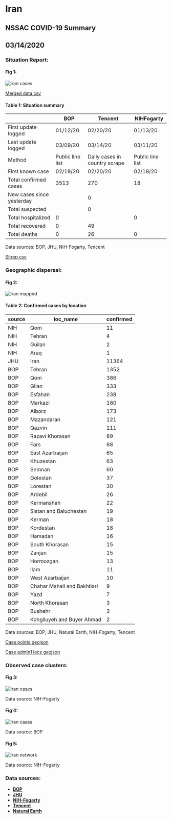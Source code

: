 # Iran
## NSSAC COVID-19 Summary
## 03/14/2020



### Situation Report:
#### Fig 1:
![Iran cases](../merged_histories/Iran_merged_histories.png)

[Merged data csv](https://github.com/SchlittDataSci/SchlittDataSci.github.io/blob/master/data/tables/Iran_merged_daily.csv)

#### Table 1: Situation summary


|                           | BOP              | Tencent                       | NIHFogarty       |
|---------------------------|------------------|-------------------------------|------------------|
| First update logged       | 01/12/20         | 02/20/20                      | 01/13/20         |
| Last update logged        | 03/09/20         | 03/14/20                      | 03/11/20         |
| Method                    | Public line list | Daily cases in country scrape | Public line list |
| First known case          | 02/19/20         | 02/20/20                      | 02/19/20         |
| Total confirmed cases     | 3513             | 270                           | 18               |
| New cases since yesterday |                  | 0                             |                  |
| Total suspected           |                  | 0                             |                  |
| Total hospitalized        | 0                |                               | 0                |
| Total recovered           | 0                | 49                            |                  |
| Total deaths              | 0                | 26                            | 0                |

Data sources: BOP, JHU, NIH-Fogarty, Tencent


[Sitrep csv](https://github.com/SchlittDataSci/SchlittDataSci.github.io/blob/master/data/tables/Iran_sitrep.csv)

### Geographic dispersal:
#### Fig 2:
![Iran mapped](../case_locs/Iran_case_locs.png)

#### Table 2: Confirmed cases by location


| source   | loc_name                    |   confirmed |
|----------|-----------------------------|-------------|
| NIH      | Qom                         |          11 |
| NIH      | Tehran                      |           4 |
| NIH      | Guilan                      |           2 |
| NIH      | Araq                        |           1 |
| JHU      | Iran                        |       11364 |
| BOP      | Tehran                      |        1352 |
| BOP      | Qom                         |         386 |
| BOP      | Gilan                       |         333 |
| BOP      | Esfahan                     |         238 |
| BOP      | Markazi                     |         180 |
| BOP      | Alborz                      |         173 |
| BOP      | Mazandaran                  |         121 |
| BOP      | Qazvin                      |         111 |
| BOP      | Razavi Khorasan             |          89 |
| BOP      | Fars                        |          68 |
| BOP      | East Azarbaijan             |          65 |
| BOP      | Khuzestan                   |          63 |
| BOP      | Semnan                      |          60 |
| BOP      | Golestan                    |          37 |
| BOP      | Lorestan                    |          30 |
| BOP      | Ardebil                     |          26 |
| BOP      | Kermanshah                  |          22 |
| BOP      | Sistan and Baluchestan      |          19 |
| BOP      | Kerman                      |          18 |
| BOP      | Kordestan                   |          18 |
| BOP      | Hamadan                     |          16 |
| BOP      | South Khorasan              |          15 |
| BOP      | Zanjan                      |          15 |
| BOP      | Hormozgan                   |          13 |
| BOP      | Ilam                        |          11 |
| BOP      | West Azarbaijan             |          10 |
| BOP      | Chahar Mahall and Bakhtiari |           9 |
| BOP      | Yazd                        |           7 |
| BOP      | North Khorasan              |           3 |
| BOP      | Bushehr                     |           3 |
| BOP      | Kohgiluyeh and Buyer Ahmad  |           2 |

Data sources: BOP, JHU, Natural Earth, NIH-Fogarty, Tencent


[Case points geojson](https://github.com/SchlittDataSci/SchlittDataSci.github.io/blob/master/data/shapes/Iran_case_locs.geojson)

[Case admin1 locs geojson](https://github.com/SchlittDataSci/SchlittDataSci.github.io/blob/master/data/shapes/Iran_admin1_locs.geojson)

### Observed case clusters:
#### Fig 3:
![Iran cases](../cluster_analysis/Iran_imported_cases_NIHFogarty.png)



Data source: NIH-Fogarty


#### Fig 4:
![Iran cases](../cluster_analysis/Iran_imported_cases_BOP.png)



Data source: BOP


#### Fig 5:
![Iran network](../autochthonous_networks/Iran_network.png)



Data source: NIH-Fogarty


### Data sources:
* **[BOP](https://github.com/beoutbreakprepared/nCoV2019)**
* **[JHU](https://github.com/CSSEGISandData/COVID-19)** 
* **[NIH-Fogarty](https://docs.google.com/spreadsheets/d/1jS24DjSPVWa4iuxuD4OAXrE3QeI8c9BC1hSlqr-NMiU/edit#gid=1187587451)** 
* **[Tencent](https://news.qq.com/zt2020/page/feiyan.htm)**
* **[Natural Earth](https://www.naturalearthdata.com/forums/forum/natural-earth-map-data/cultural-vectors/admin-1-states-provinces-and-their-boundaries/)**

<!-- Global site tag (gtag.js) - Google Analytics -->
<script async src="https://www.googletagmanager.com/gtag/js?id=UA-158816269-1"></script>
<script>
  window.dataLayer = window.dataLayer || [];
  function gtag(){dataLayer.push(arguments);}
  gtag('js', new Date());

  gtag('config', 'UA-158816269-1');
</script>